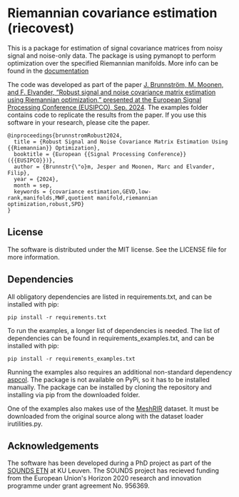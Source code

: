 # Riemannian covariance estimation (riecovest)
This is a package for estimation of signal covariance matrices from noisy signal and noise-only data. The package is using pymanopt to perform optimization over the specified Riemannian manifolds. More info can be found in the [documentation](https://sounds-research.github.io/riecovest/)

The code was developed as part of the paper [J. Brunnström, M. Moonen, and F. Elvander, “Robust signal and noise covariance matrix estimation using Riemannian optimization,” presented at the European Signal Processing Conference (EUSIPCO), Sep. 2024](https://eurasip.org/Proceedings/Eusipco/Eusipco2024/pdfs/0000291.pdf). The examples folder contains code to replicate the results from the paper. If you use this software in your research, please cite the paper. 
```
@inproceedings{brunnstromRobust2024,
  title = {Robust Signal and Noise Covariance Matrix Estimation Using {{Riemannian}} Optimization},
  booktitle = {European {{Signal Processing Conference}} ({{EUSIPCO}})},
  author = {Brunnstr{\"o}m, Jesper and Moonen, Marc and Elvander, Filip},
  year = {2024},
  month = sep,
  keywords = {covariance estimation,GEVD,low-rank,manifolds,MWF,quotient manifold,riemannian optimization,robust,SPD}
}
```

## License
The software is distributed under the MIT license. See the LICENSE file for more information.

## Dependencies
All obligatory dependencies are listed in requirements.txt, and can be installed with pip:
```
pip install -r requirements.txt
```

To run the examples, a longer list of dependencies is needed. The list of dependencies can be found in requirements_examples.txt, and can be installed with pip:
```
pip install -r requirements_examples.txt
```
Running the examples also requires an additional non-standard dependency [aspcol](https://github.com/SOUNDS-RESEARCH/aspcore). The package is not available on PyPi, so it has to be installed manually. The package can be installed by cloning the repository and installing via pip from the downloaded folder. 

One of the examples also makes use of the [MeshRIR](https://www.sh01.org/MeshRIR/) dataset. It must be downloaded from the original source along with the dataset loader irutilities.py. 

## Acknowledgements
The software has been developed during a PhD project as part of the [SOUNDS ETN](https://www.sounds-etn.eu) at KU Leuven. The SOUNDS project has recieved funding from the European Union's Horizon 2020 research and innovation programme under grant agreement No. 956369.
